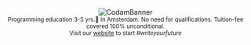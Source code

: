 
<div align="center">
  <img src="https://user-images.githubusercontent.com/63303990/169295570-87746634-423b-4301-9886-e3ea39458a0a.png" alt="CodamBanner">
</div>

<div align="center">
	<sub>
	Programming education 3-5 yrs.📍 In Amsterdam. No need for qualifications. Tuition-fee covered 100% unconditional.
	</sub>
	</br>
	<sub>
	Visit our <a href="https://www.codam.nl/en">website</a> to start <i>#writeyourfuture</i>
	</sub>
</div>
